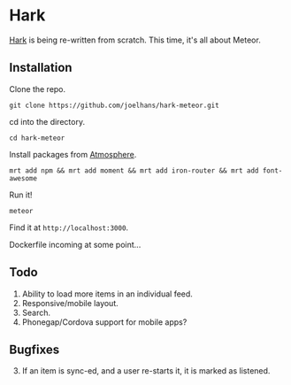 # Hark

[Hark](https://github.com/joelhans/Hark) is being re-written from scratch. This time, it's all about Meteor.

## Installation

Clone the repo.

`git clone https://github.com/joelhans/hark-meteor.git`

cd into the directory.

`cd hark-meteor`

Install packages from [Atmosphere](https://atmosphere.meteor.com/).

`mrt add npm && mrt add moment && mrt add iron-router && mrt add font-awesome`

Run it!

`meteor`

Find it at `http://localhost:3000`.

Dockerfile incoming at some point...

## Todo

1. Ability to load more items in an individual feed.
2. Responsive/mobile layout.
3. Search.
4. Phonegap/Cordova support for mobile apps?

## Bugfixes

3. If an item is sync-ed, and a user re-starts it, it is marked as listened.
